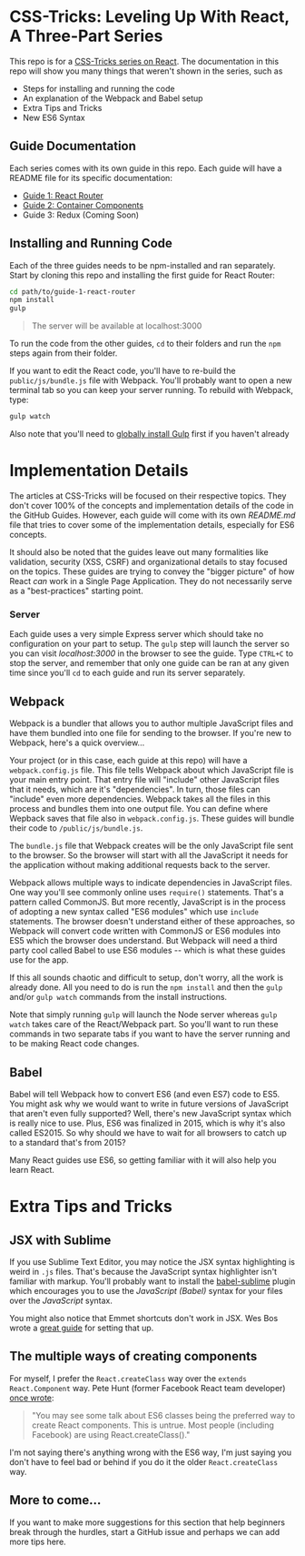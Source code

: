 # CSS-Tricks: Leveling Up With React, A Three-Part Series

This repo is for a [CSS-Tricks series on React](https://css-tricks.com/learning-react-router/). The documentation in this repo will show you many things that weren't shown in the series, such as

- Steps for installing and running the code
- An explanation of the Webpack and Babel setup
- Extra Tips and Tricks
- New ES6 Syntax

## Guide Documentation

Each series comes with its own guide in this repo. Each guide will have a README file for its specific documentation:

- [Guide 1: React Router](https://github.com/bradwestfall/CSS-Tricks-React-Series/tree/master/guide-1-react-router)
- [Guide 2: Container Components](https://github.com/bradwestfall/CSS-Tricks-React-Series/tree/master/guide-2-container-components)
- Guide 3: Redux (Coming Soon)


## Installing and Running Code

Each of the three guides needs to be npm-installed and ran separately. Start by cloning this repo and installing the first guide for React Router:

```sh
cd path/to/guide-1-react-router
npm install
gulp
```

> The server will be available at localhost:3000

To run the code from the other guides, `cd` to their folders and run the `npm` steps again from their folder.

If you want to edit the React code, you'll have to re-build the `public/js/bundle.js` file with Webpack. You'll probably want to open a new terminal tab so you can keep your server running. To rebuild with Webpack, type:

```sh
gulp watch
```

Also note that you'll need to [globally install Gulp](https://github.com/gulpjs/gulp/blob/master/docs/getting-started.md) first if you haven't already


# Implementation Details

The articles at CSS-Tricks will be focused on their respective topics. They don't cover 100% of the concepts and implementation details of the code in the GitHub Guides. However, each guide will come with its own _README.md_ file that tries to cover some of the implementation details, especially for ES6 concepts.

It should also be noted that the guides leave out many formalities like validation, security (XSS, CSRF) and organizational details to stay focused on the topics. These guides are trying to convey the "bigger picture" of how React _can_ work in a Single Page Application. They do not necessarily serve as a "best-practices" starting point.


### Server

Each guide uses a very simple Express server which should take no configuration on your part to setup. The `gulp` step will launch the server so you can visit _localhost:3000_ in the browser to see the guide. Type `CTRL+C` to stop the server, and remember that only one guide can be ran at any given time since you'll `cd` to each guide and run its server separately.


## Webpack

Webpack is a bundler that allows you to author multiple JavaScript files and have them bundled into one file for sending to the browser. If you're new to Webpack, here's a quick overview...

Your project (or in this case, each guide at this repo) will have a `webpack.config.js` file. This file tells Webpack about which JavaScript file is your main entry point. That entry file will "include" other JavaScript files that it needs, which are it's "dependencies". In turn, those files can "include" even more dependencies. Webpack takes all the files in this process and bundles them into one output file. You can define where Wepback saves that file also in `webpack.config.js`. These guides will bundle their code to `/public/js/bundle.js`.

The `bundle.js` file that Webpack creates will be the only JavaScript file sent to the browser. So the browser will start with all the JavaScript it needs for the application without making additional requests back to the server.

Webpack allows multiple ways to indicate dependencies in JavaScript files. One way you'll see commonly online uses `require()` statements. That's a pattern called CommonJS. But more recently, JavaScript is in the process of adopting a new syntax called "ES6 modules" which use `include` statements. The browser doesn't understand either of these approaches, so Webpack will convert code written with CommonJS or ES6 modules into ES5 which the browser does understand. But Webpack will need a third party cool called Babel to use ES6 modules -- which is what these guides use for the app.

If this all sounds chaotic and difficult to setup, don't worry, all the work is already done. All you need to do is run the `npm install` and then the `gulp` and/or `gulp watch` commands from the install instructions.

Note that simply running `gulp` will launch the Node server whereas `gulp watch` takes care of the React/Webpack part. So you'll want to run these commands in two separate tabs if you want to have the server running and to be making React code changes.


## Babel

Babel will tell Webpack how to convert ES6 (and even ES7) code to ES5. You might ask why we would want to write in future versions of JavaScript that aren't even fully supported? Well, there's new JavaScript syntax which is really nice to use. Plus, ES6 was finalized in 2015, which is why it's also called ES2015. So why should we have to wait for all browsers to catch up to a standard that's from 2015?

Many React guides use ES6, so getting familiar with it will also help you learn React.


# Extra Tips and Tricks

## JSX with Sublime

If you use Sublime Text Editor, you may notice the JSX syntax highlighting is weird in `.js` files. That's because the JavaScript syntax highlighter isn't familiar with markup. You'll probably want to install the [babel-sublime](https://github.com/babel/babel-sublime) plugin which encourages you to use the _JavaScript (Babel)_ syntax for your files over the _JavaScript_ syntax.

You might also notice that Emmet shortcuts don't work in JSX. Wes Bos wrote a [great guide](http://wesbos.com/emmet-react-jsx-sublime/) for setting that up.


## The multiple ways of creating components

For myself, I prefer the `React.createClass` way over the `extends React.Component` way. Pete Hunt (former Facebook React team developer) [once wrote](https://github.com/petehunt/react-howto#learning-es6):

> "You may see some talk about ES6 classes being the preferred way to create React components. This is untrue. Most people (including Facebook) are using React.createClass()."

I'm not saying there's anything wrong with the ES6 way, I'm just saying you don't have to feel bad or behind if you do it the older `React.createClass` way.


## More to come...

If you want to make more suggestions for this section that help beginners break through the hurdles, start a GitHub issue and perhaps we can add more tips here.
